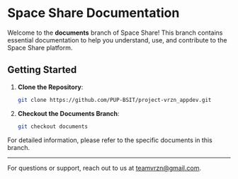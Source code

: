 # Space Share Documentation

Welcome to the **documents** branch of Space Share! This branch contains essential documentation to help you understand, use, and contribute to the Space Share platform.

## Getting Started

1. **Clone the Repository**: 
    ```sh
    git clone https://github.com/PUP-BSIT/project-vrzn_appdev.git
    ```
2. **Checkout the Documents Branch**:
    ```sh
    git checkout documents
    ```

For detailed information, please refer to the specific documents in this branch.

---

For questions or support, reach out to us at teamvrzn@gmail.com.

